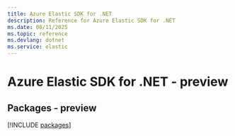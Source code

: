 ```yaml
---
title: Azure Elastic SDK for .NET
description: Reference for Azure Elastic SDK for .NET
ms.date: 08/11/2025
ms.topic: reference
ms.devlang: dotnet
ms.service: elastic
---
```

# Azure Elastic SDK for .NET - preview
## Packages - preview
[!INCLUDE [packages](elastic-index.md)]